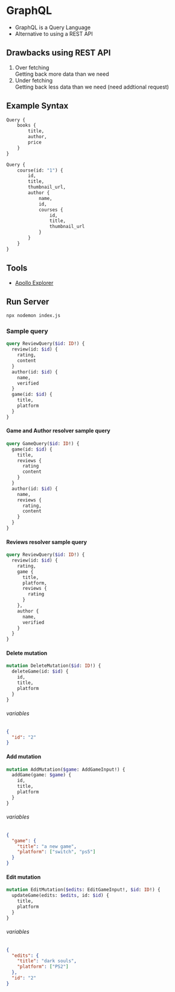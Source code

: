 # GraphQL 

- GraphQL is a Query Language
- Alternative to using a REST API

## Drawbacks using REST API
1. Over fetching  
    Getting back more data than we need
2. Under fetching  
    Getting back less data than we need (need addtional request)

## Example Syntax
```graphql
Query {
    books {
        title,
        author,
        price
    }
}
```


```graphql
Query {
    course(id: "1") {
        id, 
        title, 
        thumbnail_url,
        author {
            name,
            id, 
            courses {
                id,
                title,
                thumbnail_url
            }
        }
    }
}
```

## Tools
- [Apollo Explorer](https://studio.apollographql.com/sandbox/explorer)

## Run Server
```bash
npx nodemon index.js 
```

### Sample query
```graphql
query ReviewQuery($id: ID!) {
  review(id: $id) {
    rating,
    content
  }
  author(id: $id) {
    name,
    verified
  }
  game(id: $id) {
    title,
    platform
  }
}
```

#### Game and Author resolver sample query
```graphql
query GameQuery($id: ID!) {
  game(id: $id) {
    title,
    reviews {
      rating
      content
    }
  }
  author(id: $id) {
    name,
    reviews {
      rating,
      content
    }
  }
}
```

#### Reviews resolver sample query
```graphql
query ReviewQuery($id: ID!) {
  review(id: $id) {
    rating,
    game {
      title,
      platform,
      reviews {
        rating
      }
    },
    author {
      name,
      verified
    }
  }
}
```

#### Delete mutation
```graphql
mutation DeleteMutation($id: ID!) {
  deleteGame(id: $id) {
    id,
    title,
    platform
  }
}
```
###### variables
```json
{
  "id": "2"
}
```

#### Add mutation
```graphql
mutation AddMutation($game: AddGameInput!) {
  addGame(game: $game) {
    id, 
    title, 
    platform
  }
}
```
###### variables
```json
{
  "game": {
    "title": "a new game",
    "platform": ["switch", "ps5"]
  }
}
```

#### Edit mutation
```graphql
mutation EditMutation($edits: EditGameInput!, $id: ID!) {
  updateGame(edits: $edits, id: $id) {
    title, 
    platform
  }
}
```
###### variables
```json
{
  "edits": {
    "title": "dark souls",
    "platform": ["PS2"]
  },
  "id": "2"
}
```